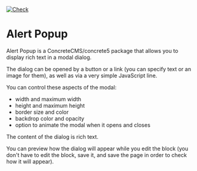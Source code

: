 [![Check](https://github.com/concrete5-community/alert_popup/actions/workflows/tests.yml/badge.svg)](https://github.com/concrete5-community/alert_popup/actions/workflows/tests.yml)

# Alert Popup

Alert Popup is a ConcreteCMS/concrete5 package that allows you to display rich text in a modal dialog.

The dialog can be opened by a button or a link (you can specify text or an image for them), as well as via a very simple JavaScript line.

You can control these aspects of the modal:

- width and maximum width
- height and maximum height
- border size and color
- backdrop color and opacity
- option to animate the modal when it opens and closes

The content of the dialog is rich text.

You can preview how the dialog will appear while you edit the block (you don't have to edit the block, save it, and save the page in order to check how it will appear).
